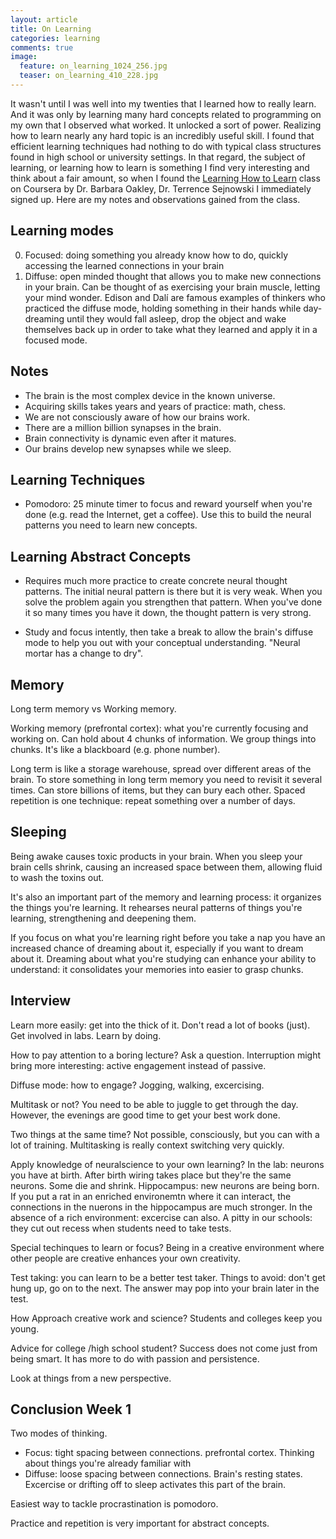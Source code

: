 ```yaml
---
layout: article
title: On Learning
categories: learning
comments: true
image:
  feature: on_learning_1024_256.jpg
  teaser: on_learning_410_228.jpg
---
```


It wasn't until I was well into my twenties that I learned how to really learn.
And it was only by learning many hard concepts related to programming on my own
that I observed what worked. It unlocked a sort of power. Realizing how to learn
nearly any hard topic is an incredibly useful skill. I found that efficient
learning techniques had nothing to do with typical class structures found in
high school or university settings. In that regard, the subject of learning, or
learning how to learn is something I find very interesting and think about a
fair amount, so when I found the [Learning How to
Learn](https://class.coursera.org/learning-002) class on Coursera by Dr. Barbara
Oakley, Dr. Terrence Sejnowski I immediately signed up. Here are my notes and
observations gained from the class.


## Learning modes

0. Focused: doing something you already know how to do, quickly accessing the
   learned connections in your brain
0. Diffuse: open minded thought that allows you to make new connections in your
   brain. Can be thought of as exercising your brain muscle, letting your mind
   wonder. Edison and Dalí are famous examples of thinkers who practiced the
   diffuse mode, holding something in their hands while day-dreaming until they
   would fall asleep, drop the object and wake themselves back up in order to
   take what they learned and apply it in a focused mode.

## Notes

- The brain is the most complex device in the known universe.
- Acquiring skills takes years and years of practice: math, chess.
- We are not consciously aware of how our brains work.
- There are a million billion synapses in the brain.
- Brain connectivity is dynamic even after it matures.
- Our brains develop new synapses while we sleep.

## Learning Techniques

- Pomodoro: 25 minute timer to focus and reward yourself when you're done (e.g. read
  the Internet, get a coffee). Use this to build the neural patterns you need to
  learn new concepts.

## Learning Abstract Concepts

- Requires much more practice to create concrete neural thought patterns. The
  initial neural pattern is there but it is very weak. When you solve the
  problem again you strengthen that pattern. When you've done it so many times
  you have it down, the thought pattern is very strong.

- Study and focus intently, then take a break to allow the brain's diffuse mode
  to help you out with your conceptual understanding. "Neural mortar has a
  change to dry".


## Memory

Long term memory vs Working memory.

Working memory (prefrontal cortex): what you're currently focusing and working
on. Can hold about 4 chunks of information. We group things into chunks. It's
like a blackboard (e.g. phone number).

Long term is like a storage warehouse, spread over different areas of the brain.
To store something in long term memory you need to revisit it several times. Can
store billions of items, but they can bury each other. Spaced repetition is one
technique: repeat something over a number of days.

## Sleeping

Being awake causes toxic products in your brain. When you sleep your brain cells
shrink, causing an increased space between them, allowing fluid to wash the
toxins out.

It's also an important part of the memory and learning process: it organizes the
things you're learning. It rehearses neural patterns of things you're learning,
strengthening and deepening them.

If you focus on what you're learning right before you take a nap you have an
increased chance of dreaming about it, especially if you want to dream about it.
Dreaming about what you're studying can enhance your ability to understand: it
consolidates your memories into easier to grasp chunks.

## Interview

Learn more easily: get into the thick of it. Don't read a lot of books (just).
Get involved in labs. Learn by doing.

How to pay attention to a boring lecture? Ask a question. Interruption might
bring more interesting: active engagement instead of passive.

Diffuse mode: how to engage? Jogging, walking, excercising.

Multitask or not? You need to be able to juggle to get through the day. However,
the evenings are good time to get your best work done.

Two things at the same time? Not possible, consciously, but you can with a lot
of training. Multitasking is really context switching very quickly.

Apply knowledge of neuralscience to your own learning? In the lab: neurons you
have at birth. After birth wiring takes place but they're the same neurons. Some
die and shrink. Hippocampus: new neurons are being born. If you put a rat in an
enriched environemtn where it can interact, the connections in the nuerons in
the hippocampus are much stronger. In the absence of a rich environment:
excercise can also. A pitty in our schools: they cut out recess when students
need to take tests.

Special techinques to learn or focus? Being in a creative environment where
other people are creative enhances your own creativity. 

Test taking: you can learn to be a better test taker. Things to avoid: don't get
hung up, go on to the next. The answer may pop into your brain later in the
test.

How Approach creative work and science? Students and colleges keep you young.

Advice for college /high school student? Success does not come just from being
smart. It has more to do with passion and persistence.

Look at things from a new perspective.


## Conclusion Week 1

Two modes of thinking.

- Focus: tight spacing between connections. prefrontal cortex. Thinking about
things you're already familiar with
- Diffuse: loose spacing between connections. Brain's resting states. Excercise or
drifting off to sleep activates this part of the brain.

Easiest way to tackle procrastination is pomodoro.

Practice and repetition is very important for abstract concepts.
